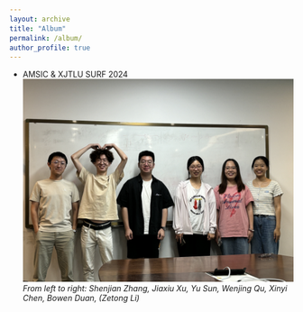 ```yaml
---
layout: archive
title: "Album"
permalink: /album/
author_profile: true
---
```


* AMSIC & XJTLU SURF 2024
![SURF 2024](/images/SURF_2024.jpg)  
*From left to right: Shenjian Zhang, Jiaxiu Xu, Yu Sun, Wenjing Qu, Xinyi Chen, Bowen Duan, (Zetong Li)*
